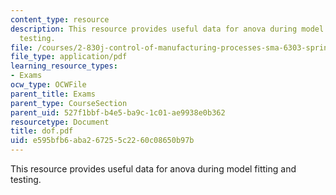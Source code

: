 ```yaml
---
content_type: resource
description: This resource provides useful data for anova during model fitting and
  testing.
file: /courses/2-830j-control-of-manufacturing-processes-sma-6303-spring-2008/e595bfb6aba267255c2260c08650b97b_dof.pdf
file_type: application/pdf
learning_resource_types:
- Exams
ocw_type: OCWFile
parent_title: Exams
parent_type: CourseSection
parent_uid: 527f1bbf-b4e5-ba9c-1c01-ae9938e0b362
resourcetype: Document
title: dof.pdf
uid: e595bfb6-aba2-6725-5c22-60c08650b97b
---
```

This resource provides useful data for anova during model fitting and testing.


